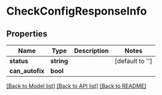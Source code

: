 # CheckConfigResponseInfo

## Properties
Name | Type | Description | Notes
------------ | ------------- | ------------- | -------------
**status** | **string** |  | [default to '']
**can_autofix** | **bool** |  | 

[[Back to Model list]](../../README.md#documentation-for-models) [[Back to API list]](../../README.md#documentation-for-api-endpoints) [[Back to README]](../../README.md)

